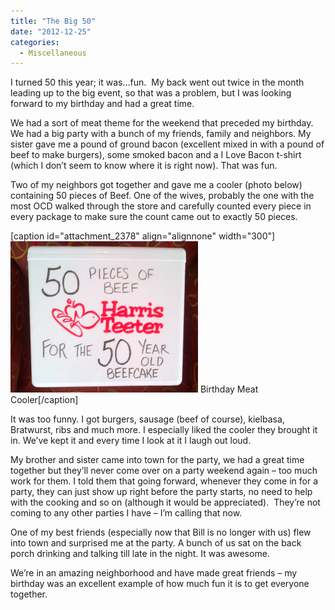 ```yaml
---
title: "The Big 50"
date: "2012-12-25"
categories: 
  - Miscellaneous
---
```


I turned 50 this year; it was…fun.  My back went out twice in the month leading up to the big event, so that was a problem, but I was looking forward to my birthday and had a great time.

We had a sort of meat theme for the weekend that preceded my birthday. We had a big party with a bunch of my friends, family and neighbors. My sister gave me a pound of ground bacon (excellent mixed in with a pound of beef to make burgers), some smoked bacon and a I Love Bacon t-shirt (which I don’t seem to know where it is right now). That was fun.

Two of my neighbors got together and gave me a cooler (photo below) containing 50 pieces of Beef. One of the wives, probably the one with the most OCD walked through the store and carefully counted every piece in every package to make sure the count came out to exactly 50 pieces.

\[caption id="attachment\_2378" align="alignnone" width="300"\][![Birthday Meat Cooler](images/Birthday-Cooler-300x242.png)](http://www.thewargos.com/2012/12/the-big-50/birthday-cooler/) Birthday Meat Cooler\[/caption\]

It was too funny. I got burgers, sausage (beef of course), kielbasa, Bratwurst, ribs and much more. I especially liked the cooler they brought it in. We’ve kept it and every time I look at it I laugh out loud.

My brother and sister came into town for the party, we had a great time together but they’ll never come over on a party weekend again – too much work for them. I told them that going forward, whenever they come in for a party, they can just show up right before the party starts, no need to help with the cooking and so on (although it would be appreciated).  They’re not coming to any other parties I have – I’m calling that now.

One of my best friends (especially now that Bill is no longer with us) flew into town and surprised me at the party. A bunch of us sat on the back porch drinking and talking till late in the night. It was awesome.

We’re in an amazing neighborhood and have made great friends – my birthday was an excellent example of how much fun it is to get everyone together.
